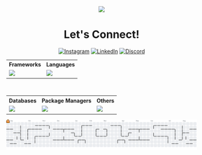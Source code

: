 <div align="center"><img src="https://capsule-render.vercel.app/api?type=blur&color=gradient&height=300&section=header&text=Hey!%20I'm%20Kautilya%20DK"/></div>

<h1 align="center">Let's Connect!</h1>

<div align="center">
  
  [![Instagram](https://skillicons.dev/icons?i=instagram)](https://instagram.com/kautilyadevaraj) [![LinkedIn](https://skillicons.dev/icons?i=linkedin)](https://www.linkedin.com/in/kautilyadk) [![Discord](https://skillicons.dev/icons?i=discord)](https://discordapp.com/users/569491969735262219)</div>

<div align="center">
  <table>
    <tr>
      <th>Frameworks</th>
      <th>Languages</th>
    </tr>
    <tr>
      <td>
        <img src="https://skillicons.dev/icons?i=next,bootstrap,tailwindcss,nodejs,react,flask&theme=light" />
      </td>
      <td>
        <img src="https://skillicons.dev/icons?i=solidity,javascript,typescript,java,python,html,css,c,cpp&theme=light" />
      </td>
    </tr>
  </table>
</div>

<br/>

<!-- Row 2: Databases + Package Managers + Others -->
<div align="center">
  <table>
    <tr>
      <th>Databases</th>
      <th>Package Managers</th>
      <th>Others</th>
    </tr>
    <tr>
      <td>
        <img src="https://skillicons.dev/icons?i=mysql,postgresql,mongodb,sqlite&theme=light" />
      </td>
      <td>
        <img src="https://skillicons.dev/icons?i=npm,pnpm,yarn&theme=light" />
      </td>
      <td>
        <img src="https://skillicons.dev/icons?i=vercel,git&theme=light" />
      </td>
    </tr>
  </table>
</div>

<picture>
  <source media="(prefers-color-scheme: dark)" srcset="https://raw.githubusercontent.com/kautilyadevaraj/kautilyadevaraj/output/pacman-contribution-graph-dark.svg">
  <source media="(prefers-color-scheme: light)" srcset="https://raw.githubusercontent.com/kautilyadevaraj/kautilyadevaraj/output/pacman-contribution-graph.svg">
  <img alt="pacman contribution graph" src="https://raw.githubusercontent.com/kautilyadevaraj/kautilyadevaraj/output/pacman-contribution-graph.svg">
</picture>



